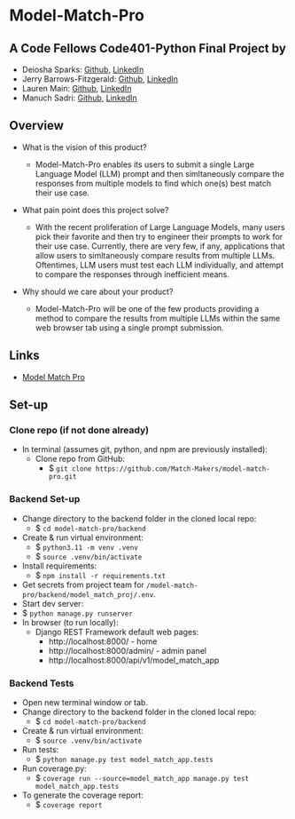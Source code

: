 # Model-Match-Pro

## A Code Fellows Code401-Python Final Project by

- Deiosha Sparks: [Github](https://github.com/Deiosha), [LinkedIn](https://linkedin.com/in/deiosha-sparks-954882251/)
- Jerry Barrows-Fitzgerald: [Github](https://github.com/jbarrfitz), [LinkedIn](https://linkedin.com/in/jbarrowsfitzgerald/)
- Lauren Main: [Github](https://github.com/elleem), [LinkedIn](https://linkedin.com/in/laurenmain28/)
- Manuch Sadri: [Github](https://github.com/mcsadri), [LinkedIn](https://linkedin.com/in/manuch-sadri/)

## Overview

- What is the vision of this product?
  - Model-Match-Pro enables its users to submit a single Large Language Model (LLM) prompt and then simltaneously compare the responses from multiple models to find which one(s) best match their use case.

- What pain point does this project solve?
  - With the recent proliferation of Large Language Models, many users pick their favorite and then try to engineer their prompts to work for their use case. Currently, there are very few, if any, applications that allow users to simltaneously compare results from multiple LLMs. Oftentimes, LLM users must test each LLM individually, and attempt to compare the responses through inefficient means.

- Why should we care about your product?
  - Model-Match-Pro will be one of the few products providing a method to compare the results from multiple LLMs within the same web browser tab using a single prompt submission.

## Links

- [Model Match Pro](https://model-match-pro.vercel.app/)

## Set-up

### Clone repo (if not done already)

- In terminal (assumes git, python, and npm are previously installed):
  - Clone repo from GitHub:
    - $ ```git clone https://github.com/Match-Makers/model-match-pro.git```

### Backend Set-up

- Change directory to the backend folder in the cloned local repo:
  - $ ```cd model-match-pro/backend```
- Create & run virtual environment:
  - $ ```python3.11 -m venv .venv```
  - $ ```source .venv/bin/activate```
- Install requirements:
  - $ ```npm install -r requirements.txt```
- Get secrets from project team for `/model-match-pro/backend/model_match_proj/.env`.
- Start dev server:
- $ ```python manage.py runserver```
- In browser (to run locally):
  - Django REST Framework default web pages:
    - http://localhost:8000/ - home
    - http://localhost:8000/admin/ - admin panel
    - http://localhost:8000/api/v1/model_match_app

### Backend Tests

- Open new terminal window or tab.
- Change directory to the backend folder in the cloned local repo:
  - $ ```cd model-match-pro/backend```
- Create & run virtual environment:
  - $ ```source .venv/bin/activate```
- Run tests:
  - $ ```python manage.py test model_match_app.tests```
- Run coverage.py:
  - $ ```coverage run --source=model_match_app manage.py test model_match_app.tests```
- To generate the coverage report:
  - $ ```coverage report```
